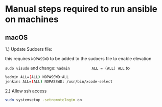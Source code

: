 # Manual steps required to run ansible on machines

## macOS

1.) Update Sudoers file:

this requires `NOPASSWD` to be added to the sudoers file to enable elevation

`sudo visudo`
and change:
`%admin          ALL = (ALL) ALL`
to

```bash
%admin ALL=(ALL) NOPASSWD:ALL
jenkins ALL=(ALL) NOPASSWD: /usr/bin/xcode-select
```

2.) Allow ssh access

```bash
sudo systemsetup -setremotelogin on
```
